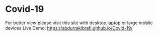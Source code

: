 # Covid-19
For better view please visit this site with desktop,laptop or large mobile devices
Live Demo: https://abdurrakibrafi.github.io/Covid-19/

